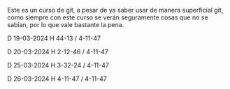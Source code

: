 Este es un curso de git, a pesar de ya saber usar de manera superficial git, como siempre con este curso se verán seguramente cosas que no se sabían, por lo que vale bastante la pena.

D 19-03-2024 H 44-13 / 4-11-47

D 20-03-2024 H 2-12-46 / 4-11-47

D 25-03-2024 H 3-32-24 / 4-11-47

D 26-03-2024 H 4-11-47 / 4-11-47
